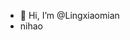 - 👋 Hi, I’m @Lingxiaomian
- nihao

<!---
Lingxiaomian/Lingxiaomian is a ✨ special ✨ repository because its `README.md` (this file) appears on your GitHub profile.
You can click the Preview link to take a look at your changes.
--->
